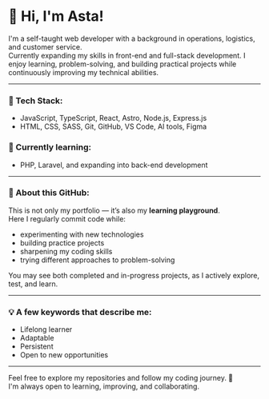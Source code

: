 # 
# 👋 Hi, I'm Asta!

I'm a self-taught web developer with a background in operations, logistics, and customer service.  
Currently expanding my skills in front-end and full-stack development. I enjoy learning, problem-solving, and building practical projects while continuously improving my technical abilities.

---

### 🔧 Tech Stack:
- JavaScript, TypeScript, React, Astro, Node.js, Express.js
- HTML, CSS, SASS, Git, GitHub, VS Code, AI tools, Figma

### 🎯 Currently learning:
- PHP, Laravel, and expanding into back-end development

---

### 🧩 About this GitHub:

This is not only my portfolio — it’s also my **learning playground**.  
Here I regularly commit code while:
- experimenting with new technologies
- building practice projects
- sharpening my coding skills
- trying different approaches to problem-solving

You may see both completed and in-progress projects, as I actively explore, test, and learn.

---

### 💡 A few keywords that describe me:
- Lifelong learner
- Adaptable
- Persistent
- Open to new opportunities

---

Feel free to explore my repositories and follow my coding journey. 🚀  
I'm always open to learning, improving, and collaborating.

